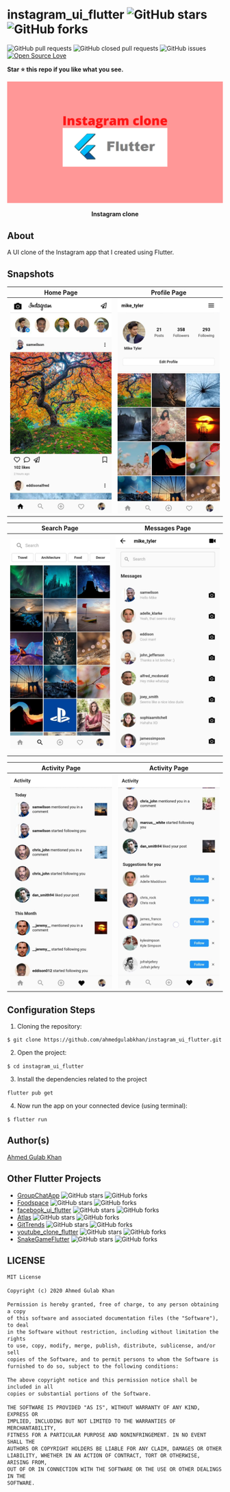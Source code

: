 # instagram_ui_flutter ![GitHub stars](https://img.shields.io/github/stars/ahmedgulabkhan/instagram_ui_flutter?style=social) ![GitHub forks](https://img.shields.io/github/forks/ahmedgulabkhan/instagram_ui_flutter?style=social) 
![GitHub pull requests](https://img.shields.io/github/issues-pr/ahmedgulabkhan/instagram_ui_flutter) ![GitHub closed pull requests](https://img.shields.io/github/issues-pr-closed/ahmedgulabkhan/instagram_ui_flutter) ![GitHub issues](https://img.shields.io/github/issues-raw/ahmedgulabkhan/instagram_ui_flutter) [![Open Source Love](https://badges.frapsoft.com/os/v2/open-source.svg?v=103)](https://github.com/ahmedgulabkhan/instagram_ui_flutter)

**Star ⭐ this repo if you like what you see.**

<p><img src="snapshots/social-preview.png" /></p>
<p align="center"><b>Instagram clone</b></p>

## About
A UI clone of the Instagram app that I created using Flutter.

## Snapshots

| Home Page | Profile Page |
|------|-------|
|<img src="snapshots/snapshot1.jpeg" width="400">|<img src="snapshots/snapshot2.jpeg" width="400">|

| Search Page | Messages Page |
|------|-------|
|<img src="snapshots/snapshot3.jpeg" width="400">|<img src="snapshots/snapshot4.jpeg" width="400">|

| Activity Page | Activity Page |
|------|-------|
|<img src="snapshots/snapshot5.jpeg" width="400">|<img src="snapshots/snapshot6.jpeg" width="400">|


## Configuration Steps
1. Cloning the repository:

```
$ git clone https://github.com/ahmedgulabkhan/instagram_ui_flutter.git
```

2. Open the project:

`$ cd instagram_ui_flutter`

3. Install the dependencies related to the project

`flutter pub get`

4. Now run the app on your connected device (using terminal):

`$ flutter run`

## Author(s)

[Ahmed Gulab Khan](https://www.github.com/ahmedgulabkhan)

## Other Flutter Projects

- [GroupChatApp](https://www.github.com/ahmedgulabkhan/GroupChatApp) ![GitHub stars](https://img.shields.io/github/stars/ahmedgulabkhan/GroupChatApp?style=social) ![GitHub forks](https://img.shields.io/github/forks/ahmedgulabkhan/GroupChatApp?style=social)
- [Foodspace](https://www.github.com/ahmedgulabkhan/Foodspace) ![GitHub stars](https://img.shields.io/github/stars/ahmedgulabkhan/Foodspace?style=social) ![GitHub forks](https://img.shields.io/github/forks/ahmedgulabkhan/Foodspace?style=social)
- [facebook_ui_flutter](https://www.github.com/ahmedgulabkhan/facebook_ui_flutter) ![GitHub stars](https://img.shields.io/github/stars/ahmedgulabkhan/facebook_ui_flutter?style=social) ![GitHub forks](https://img.shields.io/github/forks/ahmedgulabkhan/facebook_ui_flutter?style=social)
- [Atlas](https://www.github.com/ahmedgulabkhan/Atlas) ![GitHub stars](https://img.shields.io/github/stars/ahmedgulabkhan/Atlas?style=social) ![GitHub forks](https://img.shields.io/github/forks/ahmedgulabkhan/Atlas?style=social)
- [GitTrends](https://www.github.com/ahmedgulabkhan/GitTrends) ![GitHub stars](https://img.shields.io/github/stars/ahmedgulabkhan/GitTrends?style=social) ![GitHub forks](https://img.shields.io/github/forks/ahmedgulabkhan/GitTrends?style=social)
- [youtube_clone_flutter](https://www.github.com/ahmedgulabkhan/youtube_clone_flutter) ![GitHub stars](https://img.shields.io/github/stars/ahmedgulabkhan/youtube_clone_flutter?style=social) ![GitHub forks](https://img.shields.io/github/forks/ahmedgulabkhan/youtube_clone_flutter?style=social)
- [SnakeGameFlutter](https://www.github.com/ahmedgulabkhan/SnakeGameFlutter) ![GitHub stars](https://img.shields.io/github/stars/ahmedgulabkhan/SnakeGameFlutter?style=social) ![GitHub forks](https://img.shields.io/github/forks/ahmedgulabkhan/SnakeGameFlutter?style=social)

## LICENSE
```
MIT License

Copyright (c) 2020 Ahmed Gulab Khan

Permission is hereby granted, free of charge, to any person obtaining a copy
of this software and associated documentation files (the "Software"), to deal
in the Software without restriction, including without limitation the rights
to use, copy, modify, merge, publish, distribute, sublicense, and/or sell
copies of the Software, and to permit persons to whom the Software is
furnished to do so, subject to the following conditions:

The above copyright notice and this permission notice shall be included in all
copies or substantial portions of the Software.

THE SOFTWARE IS PROVIDED "AS IS", WITHOUT WARRANTY OF ANY KIND, EXPRESS OR
IMPLIED, INCLUDING BUT NOT LIMITED TO THE WARRANTIES OF MERCHANTABILITY,
FITNESS FOR A PARTICULAR PURPOSE AND NONINFRINGEMENT. IN NO EVENT SHALL THE
AUTHORS OR COPYRIGHT HOLDERS BE LIABLE FOR ANY CLAIM, DAMAGES OR OTHER
LIABILITY, WHETHER IN AN ACTION OF CONTRACT, TORT OR OTHERWISE, ARISING FROM,
OUT OF OR IN CONNECTION WITH THE SOFTWARE OR THE USE OR OTHER DEALINGS IN THE
SOFTWARE.
```